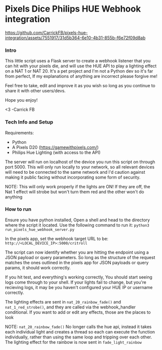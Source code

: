 # Pixels Dice Philips HUE Webhook integration

https://github.com/CarrickFB/pixels-hue-integration/assets/7551917/31d5b364-6e10-4b31-855b-f6e72f09d8ab


### Intro ###

This little script uses a Flask server to create a webhook listener that you can hit with your pixels die, and will use the HUE API
to play a lighting effect on a NAT 1 or NAT 20. 
It's a pet project and I'm not a Python dev so it's far from perfect, If my explanations of anything are incorrect please forgive me!

Feel free to take, edit and improve it as you wish so long as you continue
to share it with other users/devs. 

Hope you enjoy! 

<3 -Carrick FB

### Tech Info and Setup ###

Requirements: 
- Python
- A Pixels D20 (https://gamewithpixels.com/)
- Philips Hue Lighting (with access to the API)

The server will run on localhost of the device you run this script on through port 5000.
This will only run locally to your network, so all relevant devices will need to be connected to the same network and I'd caution against making
it public facing without incorporating some form of security.

NOTE: This will only work properly if the lights are ON! If they are off, the Nat 1 effect will strobe but won't turn them red and the other
won't do anything

### How to run ###

Ensure you have python installed, Open a shell and head to the directory where the script it located. Use the following command to run it:
```python3 run_pixels_hue_webhook_server.py```

In the pixels app, set the webhook target URL to be: ```http://<LOCAL_DEVICE_IP>:5000/critroll```

The script can now identify whether you are hitting the endpoint using a JSON payload or query parameters. So long as the structure of the request matches
the ones outlined in the pixels app for JSON payloads or query params, it should work correctly. 

If you hit test, and everything's working correctly, You should start seeing logs come through to your shell. If your lights fail to change, but 
you're recieving logs, it may be you haven't configured your HUE IP or username correctly.

The lighting effects are sent in ```nat_20_rainbow_fade()``` and ```nat_1_red_strobe()```, and they are called via the webhook_handler conditional.
If you want to add or edit any effects, those are the places to look

NOTE: ```nat_20_rainbow_fade()``` No longer calls the hue api, instead it takes each individual light and creates a thread so each can execute the function individually, 
rather than using the same loop and tripping over each other. The lighting effect for the rainbow is now sent in ```fade_light_rainbow```
